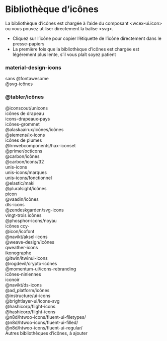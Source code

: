 <!--DESC: {icon:{name:"explore",pkg:"mdi",type:"filled"},id:1} -->

# Bibliothèque d’icônes
La bibliothèque d’icônes est chargée à l’aide du composant \<wcex-ui.icon\> ou vous pouvez utiliser directement la balise \<svg\>.
- Cliquez sur l’icône pour copier l’étiquette de l’icône directement dans le presse-papiers
- La première fois que la bibliothèque d’icônes est chargée est légèrement plus lente, s’il vous plaît soyez patient



<div style="position: sticky;top: 0;"><wcex-doc.com-icon_search ></wcex-doc.com-icon_search></div>

### material-design-icons
<div><wcex-doc.com-icons pkg="@material-design-icons/svg » ></wcex-doc.com-icons></div>

### sans @fontawesome
<div><wcex-doc.com-icons pkg="@fortawesome/fontawesome-free/svgs » ></wcex-doc.com-icons></div>

### @svg-icônes
<div><wcex-doc.com-icons pkg="@svg-icons » npm-scope="1 » ></wcex-doc.com-icons></div>

### @tabler/icônes
<div><wcex-doc.com-icons pkg="@tabler/icons/categories » ></wcex-doc.com-icons></div>


### @iconscout/unicons
<div><wcex-doc.com-icons pkg="@iconscout/unicons/svg » ></wcex-doc.com-icons></div>

### icônes de drapeau
<div><wcex-doc.com-icons pkg="flag-icons/flags » ></wcex-doc.com-icons></div>

### icons-drapeaux-pays
<div><wcex-doc.com-icons pkg="country-flag-icons/flags » ></wcex-doc.com-icons></div>

### icônes-grommet
<div><wcex-doc.com-icons pkg="grommet-icons » ></wcex-doc.com-icons></div>

### @alaskaairux/icônes/icônes
<div><wcex-doc.com-icons pkg="@alaskaairux/icons/dist/icons » ></wcex-doc.com-icons></div>

### @siemens/ix-icons
<div><wcex-doc.com-icons pkg="@siemens/ix-icons/dist » ></wcex-doc.com-icons></div>

### icônes de plumes
<div><wcex-doc.com-icons pkg="feather-icons/dist » ></wcex-doc.com-icons></div>

### @lrnwebcomponents/hax-iconset
<div><wcex-doc.com-icons pkg="@lrnwebcomponents/hax-iconset/lib/svgs » ></wcex-doc.com-icons></div>

### @primer/octicons
<div><wcex-doc.com-icons pkg="@primer/octicons/build » ></wcex-doc.com-icons></div>

### @carbon/icônes
<div><wcex-doc.com-icons pkg="@carbon/icons/svg » ></wcex-doc.com-icons></div>

### @carbon/icons/32
<div><wcex-doc.com-icons pkg="@carbon/icons/svg/32 » ></wcex-doc.com-icons></div>

### unis-icons
<div><wcex-doc.com-icons pkg="unis-icons/lib » ></wcex-doc.com-icons></div>

### unis-icons/marques
<div><wcex-doc.com-icons pkg="unis-icons/lib/brands » ></wcex-doc.com-icons></div>

### unis-icons/fonctionnel 
<div><wcex-doc.com-icons pkg="unis-icons/lib/functional » ></wcex-doc.com-icons></div>

### @elastic/maki
<div><wcex-doc.com-icons pkg="@elastic/maki » ></wcex-doc.com-icons></div>

### @pluralsight/icônes
<div><wcex-doc.com-icons pkg="@pluralsight/icons/npm/svg » ></wcex-doc.com-icons></div>

### picon
<div><wcex-doc.com-icons pkg="picon » ></wcex-doc.com-icons></div>

### @vaadin/icônes
<div><wcex-doc.com-icons pkg="@vaadin/icons/assets » ></wcex-doc.com-icons></div>

### dls-icons
<div><wcex-doc.com-icons pkg="dls-icons » ></wcex-doc.com-icons></div>

### @zendeskgarden/svg-icons
<div><wcex-doc.com-icons pkg="@zendeskgarden/svg-icons/src » ></wcex-doc.com-icons></div>

### vingt-trois icônes
<div><wcex-doc.com-icons pkg="twentythree-icons » ></wcex-doc.com-icons></div>

### @phosphor-icons/noyau
<div><wcex-doc.com-icons pkg="@phosphor-icons/core/assets » ></wcex-doc.com-icons></div>

### icônes ccy-
<div><wcex-doc.com-icons pkg="ccy-icons » ></wcex-doc.com-icons></div>

### @icon/icofont
<div><wcex-doc.com-icons pkg="@icon/icofont » ></wcex-doc.com-icons></div>

### @navikt/aksel-icons
<div><wcex-doc.com-icons pkg="@navikt/aksel-icons/dist » ></wcex-doc.com-icons></div>

### @weave-design/icônes
<div><wcex-doc.com-icons pkg="@weave-design/icons/build/svg » ></wcex-doc.com-icons></div>

### qweather-icons
<div><wcex-doc.com-icons pkg="qweather-icons » ></wcex-doc.com-icons></div>

### ikonographe
<div><wcex-doc.com-icons pkg="ikonograph/dist » ></wcex-doc.com-icons></div>

### @itwin/itwinui-icons
<div><wcex-doc.com-icons pkg="@itwin/itwinui-icons » ></wcex-doc.com-icons></div>

### @rogdevil/crypto-icônes
<div><wcex-doc.com-icons pkg="@rogdevil/crypto-icons/lib » ></wcex-doc.com-icons></div>

### @momentum-ui/icons-rebranding
<div><wcex-doc.com-icons pkg="@momentum-ui/icons-rebrand » ></wcex-doc.com-icons></div>

### icônes-niniennes
<div><wcex-doc.com-icons pkg="ninian-icons/src » ></wcex-doc.com-icons></div>

### iconoir
<div><wcex-doc.com-icons pkg="iconoir » ></wcex-doc.com-icons></div>

### @navikt/ds-icons
<div><wcex-doc.com-icons pkg="@navikt/ds-icons » ></wcex-doc.com-icons></div>

### @ad_platform/icônes
<div><wcex-doc.com-icons pkg="@ad_platform/icons/dist » ></wcex-doc.com-icons></div>

### @instructure/ui-icons
<div><wcex-doc.com-icons pkg="@instructure/ui-icons/svg » ></wcex-doc.com-icons></div>

### @brightlayer-ui/icons-svg
<div><wcex-doc.com-icons pkg="@brightlayer-ui/icons-svg/. » ></wcex-doc.com-icons></div>

### @hashicorp/flight-icons
<div><wcex-doc.com-icons pkg="@hashicorp/flight-icons » ></wcex-doc.com-icons></div>


### @hashicorp/flight-icons
<div><wcex-doc.com-icons pkg="@hashicorp/flight-icons » ></wcex-doc.com-icons></div>


### @n8d/htwoo-icons/fluent-ui-filetypes/
<div><wcex-doc.com-icons pkg="@n8d/htwoo-icons/fluent-ui-filetypes » ></wcex-doc.com-icons></div>


### @n8d/htwoo-icons/fluent-ui-filled/
<div><wcex-doc.com-icons pkg="@n8d/htwoo-icons/fluent-ui-filled » ></wcex-doc.com-icons></div>


### @n8d/htwoo-icons/fluent-ui-regular/
<div><wcex-doc.com-icons pkg="@n8d/htwoo-icons/fluent-ui-regular » ></wcex-doc.com-icons></div>

### Autres bibliothèques d’icônes, à ajouter

